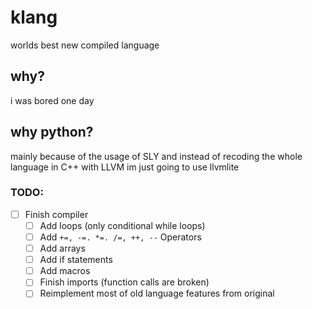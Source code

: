 # klang
worlds best new compiled language

## why?
i was bored one day

## why python?
mainly because of the usage of SLY and instead of recoding the whole language in C++ with LLVM im just going to use llvmlite

### TODO:
* [ ] Finish compiler
  * [ ] Add loops (only conditional while loops)
  * [ ] Add `+=, -=. *=. /=, ++, --` Operators
  * [ ] Add arrays
  * [ ] Add if statements
  * [ ] Add macros
  * [ ] Finish imports (function calls are broken)
  * [ ] Reimplement most of old language features from original
